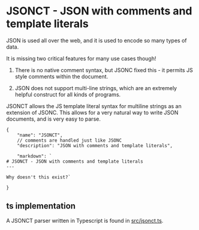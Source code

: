 # JSONCT - JSON with comments and template literals

JSON is used all over the web, and it is used to encode so many types of data.

It is missing two critical features for many use cases though!

1. There is no native comment syntax, but JSONC fixed this - it permits JS style
   comments within the document.

2. JSON does not support multi-line strings, which are an extremely helpful
   construct for all kinds of programs.

JSONCT allows the JS template literal syntax for multiline strings as an
extension of JSONC. This allows for a very natural way to write JSON documents,
and is very easy to parse.

```text
{
    "name": "JSONCT",
    // comments are handled just like JSONC
    "description": "JSON with comments and template literals",

    "markdown": `
# JSONCT - JSON with comments and template literals
---

Why doesn't this exist?`

}
```

## ts implementation

A JSONCT parser written in Typescript is found in [src/jsonct.ts](src/parse.ts).